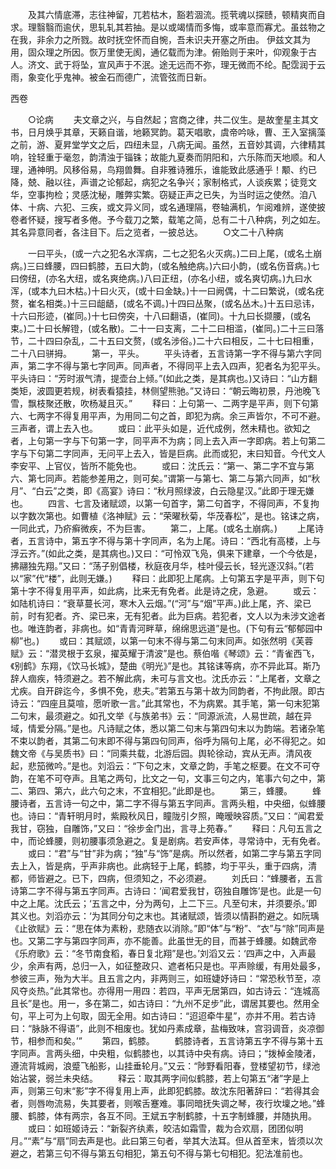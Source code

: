 <!-- { "loadSidebar": true } -->
　　及其六情底滞，志往神留，兀若枯木，豁若涸流。揽茕魂以探赜，顿精爽而自求。理翳翳而逾伏，思轧轧其若抽。是以或竭情而多悔，或率意而寡尤。虽兹物之在我，非余力之所戮。故时抚空怀而自惋，吾未识夫开塞之所由。
伊兹文其为用，固众理之所因。恢万里使无阂，通亿载而为津。俯贻则于来叶，仰观象于古人。济文、武于将坠，宣风声于不泯。途无远而不弥，理无微而不纶。配霑润于云雨，象变化乎鬼神。被金石而德广，流管弦而日新。


西卷 

　　○论病
　　夫文章之兴，与自然起；宫商之律，共二仪生。是故奎星主其文书，日月焕乎其章，天籁自谐，地籁冥韵。葛天唱歌，虞帝吟咏，曹、王入室摛藻之前，游、夏昇堂学文之后，四纽未显，八病无闻。虽然，五音妙其调，六律精其响，铨轻重于毫忽，韵清浊于锱铢；故能九夏奏而阴阳和，六乐陈而天地顺。和人理，通神明。风移俗易，鸟翔兽舞。自非雅诗雅乐，谁能致此感通乎！颙、约已降，兢、融以往，声谱之论郁起，病犯之名争兴；家制格式，人谈疾累；徒竞文华，空事拘检；灵感沈秘，雕弊实繁。窃疑正声之已失，为当时运之使然。洎八体、十病、六犯、三疾，或文异义同，或名通理隔，卷轴满机，乍阅难辨，遂使披卷者怀疑，搜写者多倦。予今载刀之繁，载笔之简，总有二十八种病，列之如左。其名异意同者，各注目下。后之览者，一披总达。
　　○文二十八种病

　　一曰平头，(或一六之犯名水浑病，二七之犯名火灭病。)二曰上尾，(或名土崩病。)三曰蜂腰，四曰鹤膝，五曰大韵，(或名触绝病。)六曰小韵，(或名伤音病。)七曰傍纽，(亦名大纽，或名爽绝病。)八曰正纽，(亦名小纽，或名爽切病。)九曰水浑，(或本九曰木枯。)十曰火灭，(或十曰金缺。)十一曰阙偶，十二曰繁说，(或名疣赘，崔名相类。)十三曰龃龉，(或名不调。)十四曰丛聚，(或名丛木。)十五曰忌讳，十六曰形迹，(崔同。)十七曰傍突，十八曰翻语，(崔同)。十九曰长撷腰，(或名束。)二十曰长解镫，(或名散)。二十一曰支离，二十二曰相滥，(崔同。)二十三曰落节，二十四曰杂乱，二十五曰文赘，(或名涉俗。)二十六曰相反，二十七曰相重，二十八曰骈拇。
　　第一，平头。
　　平头诗者，五言诗第一字不得与第六字同声，第二字不得与第七字同声。同声者，不得同平上去入四声，犯者名为犯平头。平头诗曰：“芳时淑气清，提壶台上倾。”(如此之类，是其病也。)又诗曰：“山方翻类矩，波圆更若规，树表看猿挂，林侧望熊驰。”又诗曰：“朝云晦初景，丹池晚飞雪，飘枝聚还散，吹杨凝且灭。”
　　释曰：上句第一、二两字是平声，则下句第六、七两字不得复用平声，为用同二句之首，即犯为病。余三声皆尔，不可不避。三声者，谓上去入也。
　　或曰：此平头如是，近代成例，然未精也。欲知之者，上句第一字与下句第一字，同平声不为病；同上去入声一字即病。若上句第二字与下句第二字同声，无问平上去入，皆是巨病。此而或犯，末曰知音。今代文人李安平、上官仪，皆所不能免也。
　　或曰：沈氏云：“第一、第二字不宜与第六、第七同声。若能参差用之，则可矣。”谓第一与第七、第二与第六同声，如“秋月”、“白云”之类，即《高宴》诗曰：“秋月照绿波，白云隐星汉。”此即于理无嫌也。
　　四言、七言及诸赋颂，以第一句首字，第二句首字，不得同声，不复拘以字数次第也。如曹植《洛神赋》云：“荣曜秋菊，华茂春松”，是也。铭诔之病，一同此式，乃疥癣微疾，不为巨害。
　　第二，上尾。(或名土崩病。)
　　上尾诗者，五言诗中，第五字不得与第十字同声，名为上尾。诗曰：“西北有高楼，上与浮云齐。”(如此之类，是其病也。)又曰：“可怜双飞凫，俱来下建章，一个今依是，拂翮独先翔。”又曰：“荡子别倡楼，秋庭夜月华，桂叶侵云长，轻光逐汉斜。”(若以“家”代“楼”，此则无嫌。)
　　释曰：此即犯上尾病。上句第五字是平声，则下句第十字不得复用平声，如此病，比来无有免者。此是诗之疣，急避。
　　或云：如陆机诗曰：“衰草蔓长河，寒木入云烟。”(“河”与“烟”平声。)此上尾，齐、梁已前，时有犯者。齐、梁已来，无有犯者。此为巨病。若犯者，文人以为未涉文途者也。唯连韵者，非病也。如“青青河畔草，绵绵思远道”是也。(下句有云“郁郁园中柳”也。)
　　或曰：其赋颂，以第一句末不得与第二句末同声。如张然明《芙蓉赋》云：“潜灵根于玄泉，擢英耀于清波”是也。蔡伯喈《琴颂》云：“青雀西飞，《别鹤》东翔，《饮马长城》，楚曲《明光》”是也。其铭诔等病，亦不异此耳。斯乃辞人痼疾，特须避之。若不解此病，未可与言文也。沈氏亦云：“上尾者，文章之尤疾。自开辟迄今，多惧不免，悲夫。”若第五与第十故为同韵者，不拘此限。即古诗云：“四座且莫喧，愿听歌一言。”此其常也，不为病累。其手笔，第一句末犯第二句末，最须避之。如孔文举《与族弟书》云：“同源派流，人易世疏，越在异域，情爱分隔。”是也。凡诗赋之体，悉以第二句末与第四句末以为韵端。若诸杂笔不束以韵者，其第二句末即不得与第四句同声，俗呼为隔句上尾，必不得犯之。如魏文帝《与吴质书》曰：“同乘共载，北游后园。舆轮徐动，宾从无声。清风夜起，悲笳微吟。”是也。刘滔云：“下句之末，文章之韵，手笔之枢要。在文不可夺韵，在笔不可夺声。且笔之两句，比文之一句，文事三句之内，笔事六句之中，第二、第四、第六，此六句之末，不宜相犯。”此即是也。
　　第三，蜂腰。
　　蜂腰诗者，五言诗一句之中，第二字不得与第五字同声。言两头粗，中央细，似蜂腰也。诗曰：“青轩明月时，紫殿秋风日，瞳陇引夕照，晻暧映容质。”又曰：“闻君爱我甘，窃独，自雕饰，”又曰：“徐步金门出，言寻上苑春。”
　　释曰：凡句五言之中，而论蜂腰，则初腰事须急避之。复是剧病。若安声体，寻常诗中，无有免者。
　　或曰：“君”与“甘”非为病；“独”与“饰”是病。所以然者，如第二字与第五字同去上入，皆是病，乎声非病也。此病轻于上尾，鹤膝，均于平头，重于四病，清都，师皆避之。已下，四病，但须知之，不必须避。
　　刘氏曰：“蜂腰者，五言诗第二字不得与第五字同声。古诗曰：‘闻君爱我甘，窃独自雕饰’是也。此是一句中之上尾。沈氏云；‘五言之中，分为两句，上二下三。凡至句末，并须要杀。’即其义也。刘滔亦云：‘为其同分句之末也。其诸赋颂，皆须以情斟酌避之。如阮瑀《止欲赋》云：“思在体为素粉，悲随衣以消除。”即“体”与“粉”、“衣”与“除”同声是也。又第二字与第四字同声，亦不能善。此虽世无的目，而甚于蜂腰。如魏武帝《乐府歌》云：“冬节南食稻，春日复北翔”是也。’刘滔又云：‘四声之中，入声最少，余声有两，总归一入，如征整政只、遮者柘只是也。平声赊缓，有用处最多，参彼三声，殆为大半。且五言之内，非两则三，如班婕妤诗曰：“常恐秋节至，凉风夺炎热。”此其常也。亦得用一用四：若四，平声无居第四，如古诗云：“连城高且长”是也。用一，多在第二，如古诗曰：“九州不足步”此，谓居其要也。然用全句，平上可为上句取，固无全用。如古诗曰：“迢迢牵牛星”，亦并不用。若古诗曰：“脉脉不得语”，此则不相废也。犹如丹素成章，盐梅致味，宫羽调音，炎凉御节，相参而和矣。’”
　　第四，鹤膝。
　　鹤膝诗者，五言诗第五字不得与第十五字同声。言两头细，中央粗，似鹤膝也，以其诗中央有病。诗曰；“拨棹金陵渚，遵流背城阙，浪蹙飞船影，山挂垂轮月。”又云：“陟野看阳春，登楼望初节，绿池始沾裳，弱兰未央结。
　　释云：取其两字间似鹤膝，若上句第五“渚”字是上声，则第三句末“影”字不得复用上声，此即犯鹤膝。故沈东阳著辞曰：“若得其会者，则唇吻流易，失其要者，则喉舌蹇难。事同暗抚失调之琴，夜行坎壈之地。”蜂腰、鹤膝，体有两宗，各互不同。王斌五字制鹤膝，十五字制蜂腰，并随执用。
　　或曰：如班姬诗云：“新裂齐纨素，皎洁如霜雪，裁为合欢扇，团团似明月。”“素”与“扇”同去声是也。此曰第三句者，举其大法耳。但从首至末，皆须以次避之，若第三句不得与第五句相犯，第五句不得与第七句相犯。犯法准前也。
